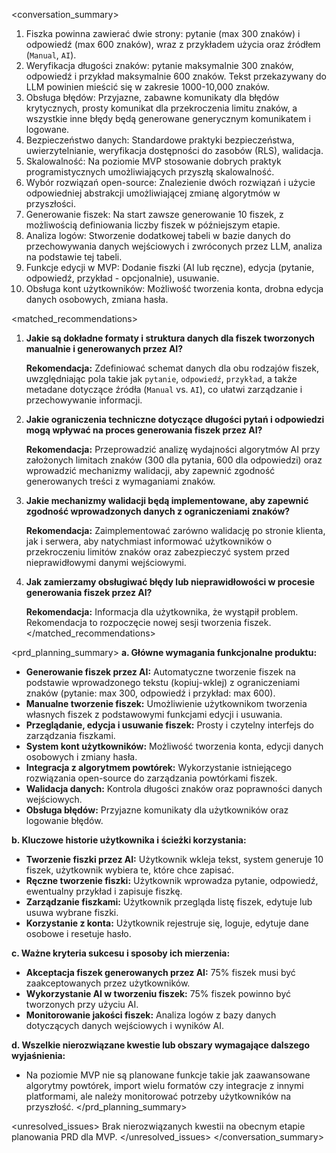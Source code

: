 <conversation_summary>
<decisions>
1. Fiszka powinna zawierać dwie strony: pytanie (max 300 znaków) i odpowiedź (max 600 znaków), wraz z przykładem użycia oraz źródłem (`Manual`, `AI`).
2. Weryfikacja długości znaków: pytanie maksymalnie 300 znaków, odpowiedź i przykład maksymalnie 600 znaków. Tekst przekazywany do LLM powinien mieścić się w zakresie 1000-10,000 znaków.
3. Obsługa błędów: Przyjazne, zabawne komunikaty dla błędów krytycznych, prosty komunikat dla przekroczenia limitu znaków, a wszystkie inne błędy będą generowane generycznym komunikatem i logowane.
4. Bezpieczeństwo danych: Standardowe praktyki bezpieczeństwa, uwierzytelnianie, weryfikacja dostępności do zasobów (RLS), walidacja.
5. Skalowalność: Na poziomie MVP stosowanie dobrych praktyk programistycznych umożliwiających przyszłą skalowalność.
6. Wybór rozwiązań open-source: Znalezienie dwóch rozwiązań i użycie odpowiedniej abstrakcji umożliwiającej zmianę algorytmów w przyszłości.
7. Generowanie fiszek: Na start zawsze generowanie 10 fiszek, z możliwością definiowania liczby fiszek w późniejszym etapie.
8. Analiza logów: Stworzenie dodatkowej tabeli w bazie danych do przechowywania danych wejściowych i zwróconych przez LLM, analiza na podstawie tej tabeli.
9. Funkcje edycji w MVP: Dodanie fiszki (AI lub ręczne), edycja (pytanie, odpowiedź, przykład - opcjonalnie), usuwanie.
10. Obsługa kont użytkowników: Możliwość tworzenia konta, drobna edycja danych osobowych, zmiana hasła.
    </decisions>

<matched_recommendations>
1. **Jakie są dokładne formaty i struktura danych dla fiszek tworzonych manualnie i generowanych przez AI?**

   **Rekomendacja:** Zdefiniować schemat danych dla obu rodzajów fiszek, uwzględniając pola takie jak `pytanie`, `odpowiedź`, `przykład`, a także metadane dotyczące źródła (`Manual` vs. `AI`), co ułatwi zarządzanie i przechowywanie informacji.

2. **Jakie ograniczenia techniczne dotyczące długości pytań i odpowiedzi mogą wpływać na proces generowania fiszek przez AI?**

   **Rekomendacja:** Przeprowadzić analizę wydajności algorytmów AI przy założonych limitach znaków (300 dla pytania, 600 dla odpowiedzi) oraz wprowadzić mechanizmy walidacji, aby zapewnić zgodność generowanych treści z wymaganiami znaków.

3. **Jakie mechanizmy walidacji będą implementowane, aby zapewnić zgodność wprowadzonych danych z ograniczeniami znaków?**

   **Rekomendacja:** Zaimplementować zarówno walidację po stronie klienta, jak i serwera, aby natychmiast informować użytkowników o przekroczeniu limitów znaków oraz zabezpieczyć system przed nieprawidłowymi danymi wejściowymi.

4. **Jak zamierzamy obsługiwać błędy lub nieprawidłowości w procesie generowania fiszek przez AI?**

   **Rekomendacja:** Informacja dla użytkownika, że wystąpił problem. Rekomendacja to rozpoczęcie nowej sesji tworzenia fiszek.
   </matched_recommendations>

<prd_planning_summary>
**a. Główne wymagania funkcjonalne produktu:**
- **Generowanie fiszek przez AI:** Automatyczne tworzenie fiszek na podstawie wprowadzonego tekstu (kopiuj-wklej) z ograniczeniami znaków (pytanie: max 300, odpowiedź i przykład: max 600).
- **Manualne tworzenie fiszek:** Umożliwienie użytkownikom tworzenia własnych fiszek z podstawowymi funkcjami edycji i usuwania.
- **Przeglądanie, edycja i usuwanie fiszek:** Prosty i czytelny interfejs do zarządzania fiszkami.
- **System kont użytkowników:** Możliwość tworzenia konta, edycji danych osobowych i zmiany hasła.
- **Integracja z algorytmem powtórek:** Wykorzystanie istniejącego rozwiązania open-source do zarządzania powtórkami fiszek.
- **Walidacja danych:** Kontrola długości znaków oraz poprawności danych wejściowych.
- **Obsługa błędów:** Przyjazne komunikaty dla użytkowników oraz logowanie błędów.

**b. Kluczowe historie użytkownika i ścieżki korzystania:**
- **Tworzenie fiszki przez AI:** Użytkownik wkleja tekst, system generuje 10 fiszek, użytkownik wybiera te, które chce zapisać.
- **Ręczne tworzenie fiszki:** Użytkownik wprowadza pytanie, odpowiedź, ewentualny przykład i zapisuje fiszkę.
- **Zarządzanie fiszkami:** Użytkownik przegląda listę fiszek, edytuje lub usuwa wybrane fiszki.
- **Korzystanie z konta:** Użytkownik rejestruje się, loguje, edytuje dane osobowe i resetuje hasło.

**c. Ważne kryteria sukcesu i sposoby ich mierzenia:**
- **Akceptacja fiszek generowanych przez AI:** 75% fiszek musi być zaakceptowanych przez użytkowników.
- **Wykorzystanie AI w tworzeniu fiszek:** 75% fiszek powinno być tworzonych przy użyciu AI.
- **Monitorowanie jakości fiszek:** Analiza logów z bazy danych dotyczących danych wejściowych i wyników AI.

**d. Wszelkie nierozwiązane kwestie lub obszary wymagające dalszego wyjaśnienia:**
- Na poziomie MVP nie są planowane funkcje takie jak zaawansowane algorytmy powtórek, import wielu formatów czy integracje z innymi platformami, ale należy monitorować potrzeby użytkowników na przyszłość.
  </prd_planning_summary>

<unresolved_issues>
Brak nierozwiązanych kwestii na obecnym etapie planowania PRD dla MVP.
</unresolved_issues>
</conversation_summary>